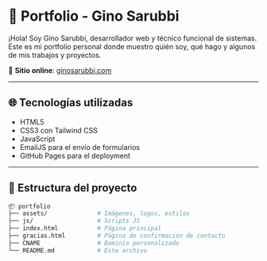 # 🚀 Portfolio - Gino Sarubbi

¡Hola! Soy Gino Sarubbi, desarrollador web y técnico funcional de sistemas. Este es mi portfolio personal donde muestro quién soy, qué hago y algunos de mis trabajos y proyectos.

🔗 **Sitio online**: [ginosarubbi.com](https://ginosarubbi.com)

---

## 🌐 Tecnologías utilizadas

- HTML5
- CSS3 con Tailwind CSS
- JavaScript
- EmailJS para el envío de formularios
- GitHub Pages para el deployment

---

## 📁 Estructura del proyecto

```bash
📦 portfolio
├── assets/              # Imágenes, logos, estilos
├── js/                  # Scripts JS
├── index.html           # Página principal
├── gracias.html         # Página de confirmación de contacto
├── CNAME                # Dominio personalizado
└── README.md            # Este archivo
